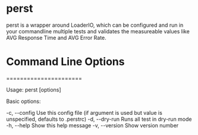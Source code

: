 # perst

perst is a wrapper around LoaderIO, which can be configured and run in your commandline multiple tests and validates the measureable values like AVG Response Time and AVG Error Rate.

# Command Line Options
======================

Usage: perst [options]

Basic options:

-c, --config <filename>     Use this config file (if argument is used but value is unspecified, defaults to .perstrc)
-d, --dry-run               Runs all test in dry-run mode
-h, --help                  Show this help message
-v, --version               Show version number

